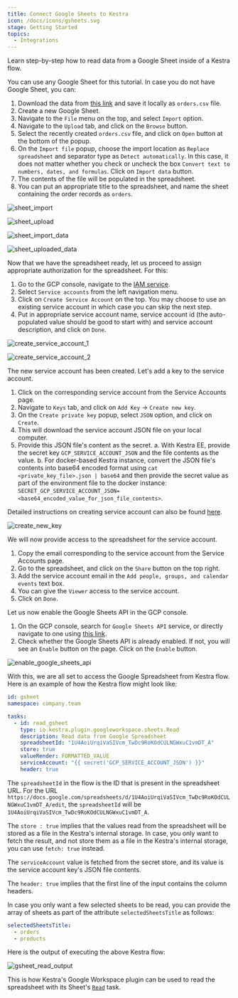 ```yaml
---
title: Connect Google Sheets to Kestra
icon: /docs/icons/gsheets.svg
stage: Getting Started
topics:
  - Integrations
---
```


Learn step-by-step how to read data from a Google Sheet inside of a Kestra flow.

You can use any Google Sheet for this tutorial. In case you do not have Google Sheet, you can:

1. Download the data from [this link](https://huggingface.co/datasets/kestra/datasets/raw/main/csv/orders.csv) and save it locally as `orders.csv` file.
2. Create a new Google Sheet.
3. Navigate to the `File` menu on the top, and select `Import` option.
4. Navigate to the `Upload` tab, and click on the `Browse` button.
5. Select the recently created `orders.csv` file, and click on `Open` button at the bottom of the popup.
6. On the `Import file` popup, choose the import location as `Replace spreadsheet` and separator type as `Detect automatically`. In this case, it does not matter whether you check or uncheck the box `Convert text to numbers, dates, and formulas`. Click on `Import data` button.
7. The contents of the file will be populated in the spreadsheet.
8. You can put an appropriate title to the spreadsheet, and name the sheet containing the order records as `orders`.

![sheet_import](@assets/docs/how-to-guides/google-sheets/sheet_import.png)

![sheet_upload](@assets/docs/how-to-guides/google-sheets/sheet_upload.png)

![sheet_import_data](@assets/docs/how-to-guides/google-sheets/sheet_import_data.png)

![sheet_uploaded_data](@assets/docs/how-to-guides/google-sheets/sheet_uploaded_data.png)

Now that we have the spreadsheet ready, let us proceed to assign appropriate authorization for the spreadsheet. For this:

1. Go to the GCP console, navigate to the [IAM service](https://console.cloud.google.com/iam-admin/iam).
2. Select `Service accounts` from the left navigation menu.
3. Click on `Create Service Account` on the top. You may choose to use an existing service account in which case you can skip the next step.
4. Put in appropriate service account name, service account id (the auto-populated value should be good to start with) and service account description, and click on `Done`.

![create_service_account_1](@assets/docs/how-to-guides/google-sheets/create_service_account_1.png)

![create_service_account_2](@assets/docs/how-to-guides/google-sheets/create_service_account_2.png)

The new service account has been created. Let's add a key to the service account.

1. Click on the corresponding service account from the Service Accounts page.
2. Navigate to `Keys` tab, and click on `Add Key` -> `Create new key`.
3. On the `Create private key` popup, select `JSON` option, and click on `Create`.
4. This will download the service account JSON file on your local computer.
5. Provide this JSON file's content as the secret.
  a. With Kestra EE, provide the secret key `GCP_SERVICE_ACCOUNT_JSON` and the file contents as the value.
  b. For docker-based Kestra instance, convert the JSON file's contents into base64 encoded format using `cat <private_key_file>.json | base64` and then provide the secret value as part of the environment file to the docker instance: `SECRET_GCP_SERVICE_ACCOUNT_JSON=<base64_encoded_value_for_json_file_contents>`.

Detailed instructions on creating service account can also be found [here](./google-credentials.md).

![create_new_key](@assets/docs/how-to-guides/google-sheets/create_new_key.png)

We will now provide access to the spreadsheet for the service account.

1. Copy the email corresponding to the service account from the Service Accounts page.
2. Go to the spreadsheet, and click on the `Share` button on the top right.
3. Add the service account email in the `Add people, groups, and calendar events` text box.
4. You can give the `Viewer` access to the service account.
5. Click on `Done`.

Let us now enable the Google Sheets API in the GCP console.

1. On the GCP console, search for `Google Sheets API` service, or directly navigate to one using [this link](https://console.cloud.google.com/marketplace/product/google/sheets.googleapis.com).
2. Check whether the Google Sheets API is already enabled. If not, you will see an `Enable` button on the page. Click on the `Enable` button.

![enable_google_sheets_api](@assets/docs/how-to-guides/google-sheets/enable_google_sheets_api.png)

With this, we are all set to access the Google Spreadsheet from Kestra flow. Here is an example of how the Kestra flow might look like:

```yaml
id: gsheet
namespace: company.team

tasks:
  - id: read_gsheet
    type: io.kestra.plugin.googleworkspace.sheets.Read
    description: Read data from Google Spreadsheet
    spreadsheetId: "1U4AoiUrqiVaSIVcm_TwDc9RoKOdCULNGWxuC1vmDT_A"
    store: true
    valueRender: FORMATTED_VALUE
    serviceAccount: "{{ secret('GCP_SERVICE_ACCOUNT_JSON') }}"
    header: true
```

The `spreadsheetId` in the flow is the ID that is present in the spreadsheet URL. For the URL `https://docs.google.com/spreadsheets/d/1U4AoiUrqiVaSIVcm_TwDc9RoKOdCULNGWxuC1vmDT_A/edit`, the `spreadsheetId` will be `1U4AoiUrqiVaSIVcm_TwDc9RoKOdCULNGWxuC1vmDT_A`.

The `store : true` implies that the values read from the spreadsheet will be stored as a file in the Kestra's internal storage. In case, you only want to fetch the result, and not store them as a file in the Kestra's internal storage, you can use `fetch: true` instead.

The `serviceAccount` value is fetched from the secret store, and its value is the service account key's JSON file contents.

The `header: true` implies that the first line of the input contains the column headers.

In case you only want a few selected sheets to be read, you can provide the array of sheets as part of the attribute `selectedSheetsTitle` as follows:

```yaml
selectedSheetsTitle:
  - orders
  - products
```

Here is the output of executing the above Kestra flow:

![gsheet_read_output](@assets/docs/how-to-guides/google-sheets/gsheet_read_output.png)

This is how Kestra's Google Workspace plugin can be used to read the spreadsheet with its Sheet's [`Read`](/plugins/plugin-googleworkspace/sheets/io.kestra.plugin.googleworkspace.sheets.read) task.
